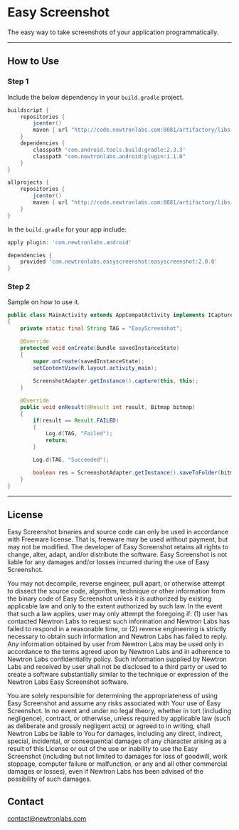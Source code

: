 # Easy Screenshot

The easy way to take screenshots of your application programmatically.

---

## How to Use 

### Step 1

Include the below dependency in your `build.gradle` project.

```gradle
buildscript {
    repositories {
        jcenter()
        maven { url "http://code.newtronlabs.com:8081/artifactory/libs-release-local" }
    }
    dependencies {
        classpath 'com.android.tools.build:gradle:2.3.3'
        classpath "com.newtronlabs.android:plugin:1.1.0"
    }
}

allprojects {
    repositories {
        jcenter()
        maven { url "http://code.newtronlabs.com:8081/artifactory/libs-release-local" }
    }
}
```

In the `build.gradle` for your app include:

```gradle
apply plugin: 'com.newtronlabs.android'

dependencies {
    provided 'com.newtronlabs.easyscreenshot:easyscreenshot:2.0.0'
}
```

### Step 2

Sample on how to use it.

```java
public class MainActivity extends AppCompatActivity implements ICaptureListener
{
    private static final String TAG = "EasyScreenshot";

    @Override
    protected void onCreate(Bundle savedInstanceState)
    {
        super.onCreate(savedInstanceState);
        setContentView(R.layout.activity_main);
        
        ScreenshotAdapter.getInstance().capture(this, this);
    }

    @Override
    public void onResult(@Result int result, Bitmap bitmap)
    {
        if(result == Result.FAILED)
        {
            Log.d(TAG, "Failed");
            return;
        }

        Log.d(TAG, "Succeeded");

        boolean res = ScreenshotAdapter.getInstance().saveToFolder(bitmap, "Screenshots", "MyScreenshot");   
    }
}
```

---

## License

Easy Screenshot binaries and source code can only be used in accordance with Freeware license. That is, freeware may be used without payment, but may not be modified. The developer of Easy Screenshot retains all rights to change, alter, adapt, and/or distribute the software. Easy Screenshot is not liable for any damages and/or losses incurred during the use of Easy Screenshot.

You may not decompile, reverse engineer, pull apart, or otherwise attempt to dissect the source code, algorithm, technique or other information from the binary code of Easy Screenshot unless it is authorized by existing applicable law and only to the extent authorized by such law. In the event that such a law applies, user may only attempt the foregoing if: (1) user has contacted Newtron Labs to request such information and Newtron Labs has failed to respond in a reasonable time, or (2) reverse engineering is strictly necessary to obtain such information and Newtron Labs has failed to reply. Any information obtained by user from Newtron Labs may be used only in accordance to the terms agreed upon by Newtron Labs and in adherence to Newtron Labs confidentiality policy. Such information supplied by Newtron Labs and received by user shall not be disclosed to a third party or used to create a software substantially similar to the technique or expression of the Newtron Labs Easy Screenshot software.

You are solely responsible for determining the appropriateness of using Easy Screenshot and assume any risks associated with Your use of Easy Screenshot. In no event and under no legal theory, whether in tort (including negligence), contract, or otherwise, unless required by applicable law (such as deliberate and grossly negligent acts) or agreed to in writing, shall Newtron Labs be liable to You for damages, including any direct, indirect, special, incidental, or consequential damages of any character arising as a result of this License or out of the use or inability to use the Easy Screenshot (including but not limited to damages for loss of goodwill, work stoppage, computer failure or malfunction, or any and all other commercial damages or losses), even if Newtron Labs has been advised of the possibility of such damages. 

## Contact

contact@newtronlabs.com
